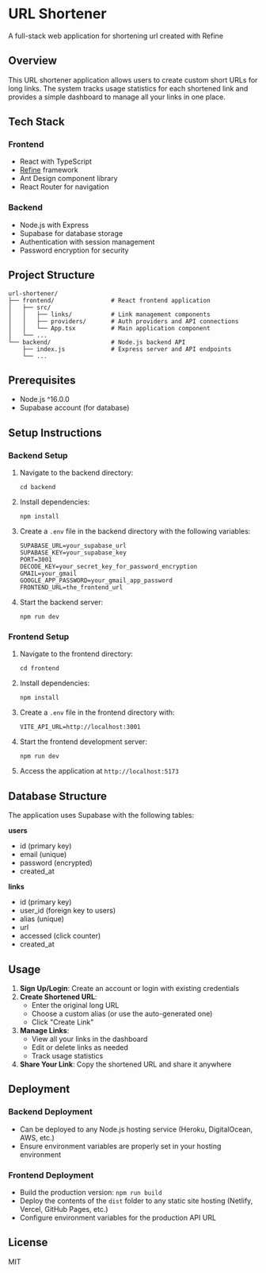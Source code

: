 # URL Shortener

A full-stack web application for shortening url created with Refine

## Overview

This URL shortener application allows users to create custom short URLs for long links. The system tracks usage statistics for each shortened link and provides a simple dashboard to manage all your links in one place.

## Tech Stack

### Frontend
- React with TypeScript
- [Refine](https://refine.dev/) framework
- Ant Design component library
- React Router for navigation

### Backend
- Node.js with Express
- Supabase for database storage
- Authentication with session management
- Password encryption for security

## Project Structure

```
url-shortener/
├── frontend/                # React frontend application
│   ├── src/
│   │   ├── links/           # Link management components
│   │   ├── providers/       # Auth providers and API connections
│   │   └── App.tsx          # Main application component
│   └── ...
└── backend/                 # Node.js backend API
    ├── index.js             # Express server and API endpoints
    └── ...
```

## Prerequisites

- Node.js ^16.0.0
- Supabase account (for database)

## Setup Instructions

### Backend Setup

1. Navigate to the backend directory:
   ```
   cd backend
   ```

2. Install dependencies:
   ```
   npm install
   ```

3. Create a `.env` file in the backend directory with the following variables:
   ```
   SUPABASE_URL=your_supabase_url
   SUPABASE_KEY=your_supabase_key
   PORT=3001
   DECODE_KEY=your_secret_key_for_password_encryption
   GMAIL=your_gmail
   GOOGLE_APP_PASSWORD=your_gmail_app_password
   FRONTEND_URL=the_frontend_url
   ```

4. Start the backend server:
   ```
   npm run dev
   ```

### Frontend Setup

1. Navigate to the frontend directory:
   ```
   cd frontend
   ```

2. Install dependencies:
   ```
   npm install
   ```

3. Create a `.env` file in the frontend directory with:
   ```
   VITE_API_URL=http://localhost:3001
   ```

4. Start the frontend development server:
   ```
   npm run dev
   ```

5. Access the application at `http://localhost:5173`

## Database Structure

The application uses Supabase with the following tables:

**users**
- id (primary key)
- email (unique)
- password (encrypted)
- created_at

**links**
- id (primary key)
- user_id (foreign key to users)
- alias (unique)
- url
- accessed (click counter)
- created_at

## Usage

1. **Sign Up/Login**: Create an account or login with existing credentials
2. **Create Shortened URL**:
   - Enter the original long URL
   - Choose a custom alias (or use the auto-generated one)
   - Click "Create Link"
3. **Manage Links**:
   - View all your links in the dashboard
   - Edit or delete links as needed
   - Track usage statistics
4. **Share Your Link**: Copy the shortened URL and share it anywhere

## Deployment

### Backend Deployment
- Can be deployed to any Node.js hosting service (Heroku, DigitalOcean, AWS, etc.)
- Ensure environment variables are properly set in your hosting environment

### Frontend Deployment
- Build the production version: `npm run build`
- Deploy the contents of the `dist` folder to any static site hosting (Netlify, Vercel, GitHub Pages, etc.)
- Configure environment variables for the production API URL

## License

MIT

